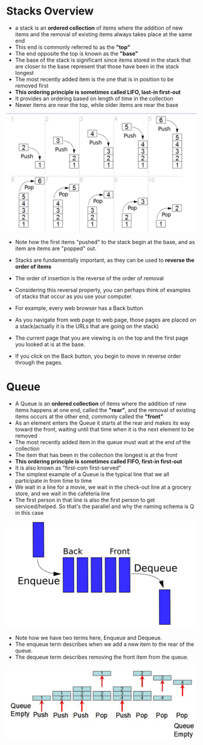 # Stacks Overview

* a stack is an **ordered collection** of items where the addition of new items and the removal of existing items always takes place at the same end
* This end is commonly referred to as the **"top"**
* The end opposite the top is known as the **"base"**
* The base of the stack is significant since items stored in the stack that are closer to the base represent that those have been in the stack longest
* The most recently added item is the one that is in position to be removed first
* **This ordering principle is sometimes called LIFO, last-in first-out**
* It provides an ordering based on length of time in the collection
* Newer items are near the top, while older items are near the base

![Image of Stacks](Stack.png)

* Note how the first items "pushed" to the stack begin at the base, and as item are items are "popped" out.
* Stacks are fundamentally important, as they can be used to **reverse the order of items**
* The order of insertion is the reverse of the order of removal

* Considering this reversal property, you can perhaps think of examples of stacks that occur as you use your computer.
* For example, every web browser has a Back button
* As you navigate from web page to web page, those pages are placed on a stack(actually it is the URLs that are going on the stack)
* The current page that you are viewing is on the top and the first page you looked at is at the base.
* If you click on the Back button, you begin to move in reverse order through the pages.


# Queue

* A Queue is an **ordered collection** of items where the addition of new items happens at one end, called the **"rear"**, and the removal of existing items occurs at the other end, commonly called the **"front"**
* As an element enters the Queue it starts at the rear and makes its way toward the front, waiting until that time when it is the next element to be removed
* The most recently added item in the queue must wait at the end of the collection
* The item that has been in the collection the longest is at the front
* **This ordering principle is sometimes called FIFO, first-in first-out**
* It is also known as "first-com first-served"
* The simplest example of a Queue is the typical line that we all participate in from time to time
* We wait in a line for a movie, we wait in the check-out line at a grocery store, and we wait in the cafeteria line
* The first person in that line is also the first person to get serviced/helped. So that's the parallel and why the naming schema is Q in this case

![Image of Queue](Queue.png)

* Note how we have two terms here, Enqueue and Dequeue.
* The enqueue term describes when we add a new item to the rear of the queue.
* The dequeue term describes removing the front item from the queue.

![Image of Queue2](Queue2.png)
